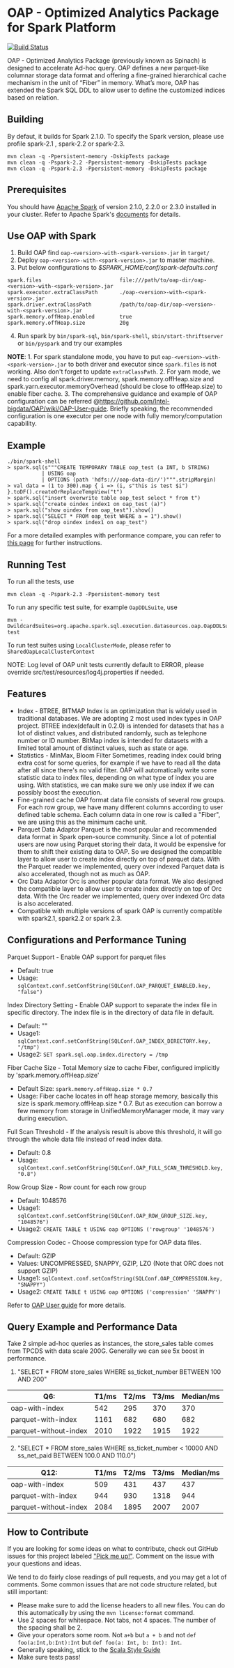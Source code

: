 # OAP - Optimized Analytics Package for Spark Platform
[![Build Status](https://travis-ci.org/Intel-bigdata/OAP.svg?branch=master)](https://travis-ci.org/Intel-bigdata/OAP)

OAP - Optimized Analytics Package (previously known as Spinach) is designed to accelerate Ad-hoc query. OAP defines a new parquet-like columnar storage data format and offering a fine-grained hierarchical cache mechanism in the unit of “Fiber” in memory. What’s more, OAP has extended the Spark SQL DDL to allow user to define the customized indices based on relation.
## Building
By defaut, it builds for Spark 2.1.0. To specify the Spark version, please use profile spark-2.1 , spark-2.2 or spark-2.3.
```
mvn clean -q -Ppersistent-memory -DskipTests package
mvn clean -q -Pspark-2.2 -Ppersistent-memory -DskipTests package
mvn clean -q -Pspark-2.3 -Ppersistent-memory -DskipTests package
```
## Prerequisites
You should have [Apache Spark](http://spark.apache.org/) of version 2.1.0, 2.2.0 or 2.3.0 installed in your cluster. Refer to Apache Spark's [documents](http://spark.apache.org/docs/2.1.0/) for details.
## Use OAP with Spark
1. Build OAP find `oap-<version>-with-<spark-version>.jar` in `target/`
2. Deploy `oap-<version>-with-<spark-version>.jar` to master machine.
3. Put below configurations to _$SPARK_HOME/conf/spark-defaults.conf_
```
spark.files                         file:///path/to/oap-dir/oap-<version>-with-<spark-version>.jar
spark.executor.extraClassPath       ./oap-<version>-with-<spark-version>.jar
spark.driver.extraClassPath         /path/to/oap-dir/oap-<version>-with-<spark-version>.jar
spark.memory.offHeap.enabled        true
spark.memory.offHeap.size           20g
```
4. Run spark by `bin/spark-sql`, `bin/spark-shell`, `sbin/start-thriftserver` or `bin/pyspark` and try our examples

**NOTE**: 1. For spark standalone mode, you have to put `oap-<version>-with-<spark-version>.jar` to both driver and executor since `spark.files` is not working. Also don't forget to update `extraClassPath`.
          2. For yarn mode, we need to config all spark.driver.memory, spark.memory.offHeap.size and spark.yarn.executor.memoryOverhead (should be close to offHeap.size) to enable fiber cache.
          3. The comprehensive guidance and example of OAP configuration can be referred @https://github.com/Intel-bigdata/OAP/wiki/OAP-User-guide. Briefly speaking, the recommended configuration is one executor per one node with fully memory/computation capability.

## Example
```
./bin/spark-shell
> spark.sql(s"""CREATE TEMPORARY TABLE oap_test (a INT, b STRING)
           | USING oap
           | OPTIONS (path 'hdfs:///oap-data-dir/')""".stripMargin)
> val data = (1 to 300).map { i => (i, s"this is test $i") }.toDF().createOrReplaceTempView("t")
> spark.sql("insert overwrite table oap_test select * from t")
> spark.sql("create oindex index1 on oap_test (a)")
> spark.sql("show oindex from oap_test").show()
> spark.sql("SELECT * FROM oap_test WHERE a = 1").show()
> spark.sql("drop oindex index1 on oap_test")
```
For a more detailed examples with performance compare, you can refer to [this page](https://github.com/Intel-bigdata/OAP/wiki/OAP-examples) for further instructions.
## Running Test

To run all the tests, use
```
mvn clean -q -Pspark-2.3 -Ppersistent-memory test
```
To run any specific test suite, for example `OapDDLSuite`, use
```
mvn -DwildcardSuites=org.apache.spark.sql.execution.datasources.oap.OapDDLSuite test
```
To run test suites using `LocalClusterMode`, please refer to `SharedOapLocalClusterContext`

NOTE: Log level of OAP unit tests currently default to ERROR, please override src/test/resources/log4j.properties if needed.

## Features

* Index - BTREE, BITMAP
Index is an optimization that is widely used in traditional databases. We are adopting 2 most used index types in OAP project.
BTREE index(default in 0.2.0) is intended for datasets that has a lot of distinct values, and distributed randomly, such as telephone number or ID number.
BitMap index is intended for datasets with a limited total amount of distinct values, such as state or age.
* Statistics - MinMax, Bloom Filter
Sometimes, reading index could bring extra cost for some queries, for example if we have to read all the data after all since there's no valid filter. OAP will automatically write some statistic data to index files, depending on what type of index you are using. With statistics, we can make sure we only use index if we can possibly boost the execution.
* Fine-grained cache
OAP format data file consists of several row groups. For each row group, we have many different columns according to user defined table schema. Each column data in one row is called a "Fiber", we are using this as the minimum cache unit.
* Parquet Data Adaptor
Parquet is the most popular and recommended data format in Spark open-source community. Since a lot of potential users are now using Parquet storing their data, it would be expensive for them to shift their existing data to OAP. So we designed the compatible layer to allow user to create index directly on top of parquet data. With the Parquet reader we implemented, query over indexed Parquet data is also accelerated, though not as much as OAP.
* Orc Data Adaptor
Orc is another popular data format. We also designed the compatible layer to allow user to create index directly on top of Orc data. With the Orc reader we implemented, query over indexed Orc data is also accelerated.
* Compatible with multiple versions of spark
OAP is currently compatible with spark2.1, spark2.2 or spark 2.3.

## Configurations and Performance Tuning

Parquet Support - Enable OAP support for parquet files
* Default: true
* Usage: `sqlContext.conf.setConfString(SQLConf.OAP_PARQUET_ENABLED.key, "false")`

Index Directory Setting - Enable OAP support to separate the index file in specific directory. The index file is in the directory of data file in default.
* Default: ""
* Usage1: `sqlContext.conf.setConfString(SQLConf.OAP_INDEX_DIRECTORY.key, "/tmp")`
* Usage2: `SET spark.sql.oap.index.directory = /tmp`

Fiber Cache Size - Total Memory size to cache Fiber, configured implicitly by 'spark.memory.offHeap.size'
* Default Size: `spark.memory.offHeap.size * 0.7`
* Usage: Fiber cache locates in off heap storage memory, basically this size is spark.memory.offHeap.size * 0.7. But as execution can borrow a few memory from storage in UnifiedMemoryManager mode, it may vary during execution.

Full Scan Threshold - If the analysis result is above this threshold, it will go through the whole data file instead of read index data.
* Default: 0.8
* Usage: `sqlContext.conf.setConfString(SQLConf.OAP_FULL_SCAN_THRESHOLD.key, "0.8")`

Row Group Size - Row count for each row group
* Default: 1048576
* Usage1: `sqlContext.conf.setConfString(SQLConf.OAP_ROW_GROUP_SIZE.key, "1048576")`
* Usage2: `CREATE TABLE t USING oap OPTIONS ('rowgroup' '1048576')`

Compression Codec - Choose compression type for OAP data files.
* Default: GZIP
* Values: UNCOMPRESSED, SNAPPY, GZIP, LZO (Note that ORC does not support GZIP)
* Usage1: `sqlContext.conf.setConfString(SQLConf.OAP_COMPRESSION.key, "SNAPPY")`
* Usage2: `CREATE TABLE t USING oap OPTIONS ('compression' 'SNAPPY')`

Refer to [OAP User guide](https://github.com/Intel-bigdata/OAP/wiki/OAP-User-guide) for more details.

## Query Example and Performance Data
Take 2 simple ad-hoc queries as instances, the store_sales table comes from TPCDS with data scale 200G. Generally we can see 5x boost in performance.
1. "SELECT * FROM store_sales WHERE ss_ticket_number BETWEEN 100 AND 200"

Q6:                   | T1/ms | T2/ms | T3/ms | Median/ms 
--------------------- | ----- | ----- | ----- | ---------
oap-with-index        |   542 |   295 |   370 |      370  
parquet-with-index    |  1161 |   682 |   680 |      682  
parquet-without-index |  2010 |  1922 |  1915 |     1922  

2. "SELECT * FROM store_sales WHERE ss_ticket_number < 10000 AND ss_net_paid BETWEEN 100.0 AND 110.0")

Q12:                  | T1/ms | T2/ms | T3/ms | Median/ms 
--------------------- | ----- | ----- | ----- | ---------
oap-with-index        |    509|   431 |   437 |      437
parquet-with-index    |    944|   930 |  1318 |      944
parquet-without-index |   2084|  1895 |  2007 |     2007

## How to Contribute
If you are looking for some ideas on what to contribute, check out GitHub issues for this project labeled ["Pick me up!"](https://github.com/Intel-bigdata/OAP/issues?labels=pick+me+up%21&state=open).
Comment on the issue with your questions and ideas.

We tend to do fairly close readings of pull requests, and you may get a lot of comments. Some common issues that are not code structure related, but still important:
* Please make sure to add the license headers to all new files. You can do this automatically by using the `mvn license:format` command.
* Use 2 spaces for whitespace. Not tabs, not 4 spaces. The number of the spacing shall be 2.
* Give your operators some room. Not `a+b` but `a + b` and not `def foo(a:Int,b:Int):Int` but `def foo(a: Int, b: Int): Int`.
* Generally speaking, stick to the [Scala Style Guide](http://docs.scala-lang.org/style/)
* Make sure tests pass!

